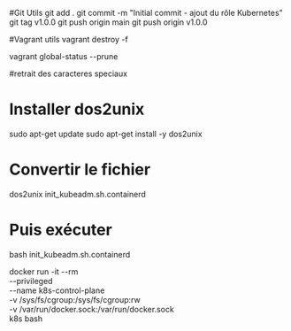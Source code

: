 
#Git Utils
git add .
git commit -m "Initial commit - ajout du rôle Kubernetes"
git tag v1.0.0
git push origin main
git push origin v1.0.0


#Vagrant utils
vagrant destroy -f


vagrant global-status --prune


#retrait des caracteres speciaux
# Installer dos2unix
sudo apt-get update
sudo apt-get install -y dos2unix

# Convertir le fichier
dos2unix init_kubeadm.sh.containerd

# Puis exécuter
bash init_kubeadm.sh.containerd




docker run -it --rm \
  --privileged \
  --name k8s-control-plane \
  -v /sys/fs/cgroup:/sys/fs/cgroup:rw \
  -v /var/run/docker.sock:/var/run/docker.sock \
  k8s bash